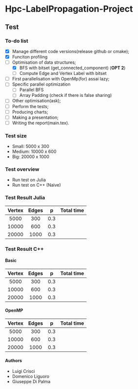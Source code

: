 # Hpc-LabelPropagation-Project

## Test

### To-do list

- [x] Manage different code versions(release github or cmake);
- [x] Funciton profiling
- [ ] Optimisation of data structures;
  - [x] BFS with bitset (get_connected_component) (**OPT 2**)
  - [ ] Compute Edge and Vertex Label with bitset
- [ ] First parallelisation with OpenMp(for) assai lazy;
- [ ] Specific parallel optimization
  - [ ] Parallel BFS
  - [ ] Array Padding (check if there is false sharing)
- [ ] Other optimisation(ask);
- [ ] Perform the tests;
- [ ] Producing charts;
- [ ] Making a presentation;
- [ ] Writing the report(main.tex).

### Test size

- Small: 5000 x 300
- Medium: 10000 x 600
- Big: 20000 x 1000

### Test overview

- Run test on Julia
- Run test on C++ (Naive)

### Test Result Julia

|  Vertex  |      Edges      | p   | Total time |
|:--------:|:---------------:|:---:|:-----------|
|  5000    |        300      | 0.3 |            |
|   10000  |       600       | 0.3 |            |
|   20000  |       1000      | 0.3 |            |

### Test Result C++

#### Basic

|  Vertex  |      Edges      | p   | Total time |
|:--------:|:---------------:|:---:|:-----------|
|  5000    |        300      | 0.3 |            |
|   10000  |       600       | 0.3 |            |
|   20000  |       1000      | 0.3 |            |

#### OpenMP

|  Vertex  |      Edges      | p   | Total time |
|:--------:|:---------------:|:---:|:-----------|
|  5000    |        300      | 0.3 |            |
|   10000  |       600       | 0.3 |            |
|   20000  |       1000      | 0.3 |            |

#### Authors

- Luigi Crisci
- Domenico Liguoro
- Giuseppe Di Palma
